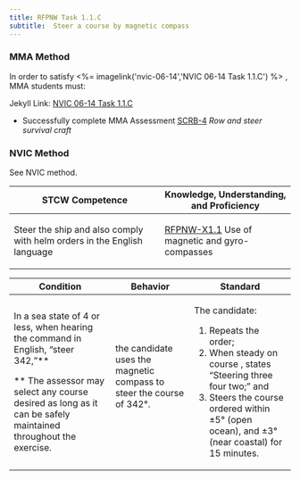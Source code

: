 ```yaml
---
title: RFPNW Task 1.1.C 
subtitle:  Steer a course by magnetic compass
---
```



### MMA Method

In order to satisfy <%= imagelink('nvic-06-14','NVIC 06-14  Task  1.1.C') %> , MMA students must:

Jekyll Link: [NVIC 06-14  Task  1.1.C](/stcw23/assets/images/nvic-06-14.pdf)

* Successfully complete MMA Assessment  [SCRB-4](SCRB-4) *Row and steer survival craft*


### NVIC Method

<a onclick="togglevisibility('nvic_methods')" >See NVIC method.</a>

<div id='nvic_methods' class='hide'>

<table>
<thead>
<tr>
<th class='forty'> STCW Competence </th>
<th class='sixty'> Knowledge, Understanding, and Proficiency </th>
</tr>
</thead>




<tbody>
<tr><td markdown='1'>

Steer the ship and also comply with helm orders in the English language

</td><td markdown='1'>

[RFPNW-X1.1](../../tables/24.html#RFPNW-X1.1) Use of magnetic and gyro-compasses

</td></tr>


</tbody>
</table>


<table>
<thead>
<tr><th class='twenty'>  Condition </th><th class='twenty'> Behavior </th><th  class='sixty'>Standard </th></tr>
</thead>
<tbody >



<tr><td markdown='1'>

In a sea state of 4 or less, when hearing the command in English, “steer 342,”**

** The assessor may select any course desired as long as it can be safely maintained throughout the exercise.

</td><td markdown='1'>

the candidate uses the magnetic compass to steer the course of 342°.

<br>

<div class="tooltip">
<span class="tooltiptext">
</span>
</div>


</td><td markdown='1'>

The candidate:

1. Repeats the order;
2. When steady on course , states “Steering three four two;” and
3. Steers the course ordered within ±5° (open ocean), and ±3° (near coastal) for 15 minutes.

</td></tr>
</tbody>
</table>
</div>
